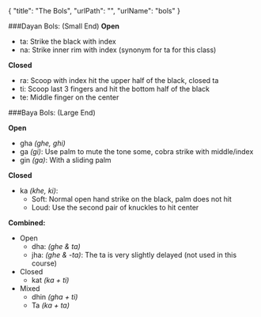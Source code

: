 <data>
{
    "title": "The Bols",
    "urlPath": "",
    "urlName": "bols"
}
</data>

###Dayan Bols: (Small End)
**Open**

- ta: Strike the black with index
- na: Strike inner rim with index (synonym for ta for this class)

**Closed**

- ra: Scoop with index hit the upper half of the black, closed ta
- ti: Scoop last 3 fingers and hit the bottom half of the black
- te: Middle finger on the center

###Baya Bols: (Large End)

**Open**

- gha *(ghe, ghi)*
- ga *(gi)*: Use palm to mute the tone some, cobra strike with middle/index
- gin *(ga)*: With a sliding palm

**Closed**

- ka *(khe, ki)*:
    - Soft: Normal open hand strike on the black, palm does not hit
    - Loud: Use the second pair of knuckles to hit center

**Combined:**

- Open
    - dha: *(ghe & ta)*
    - jha: *(ghe & -ta)*: The ta is very slightly delayed (not used in this course)
- Closed
    - kat *(ka + ti)*
- Mixed
    - dhin *(gha + ti)*
    - Ta *(ka + ta)*






